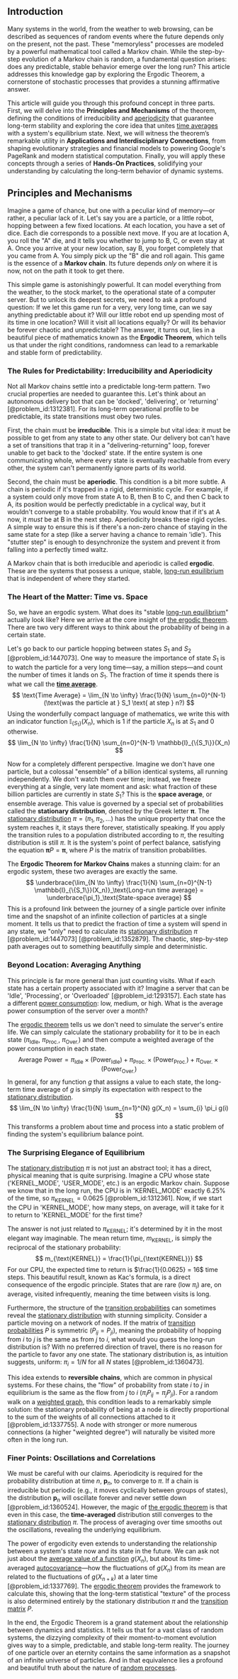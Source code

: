 ## Introduction
Many systems in the world, from the weather to web browsing, can be described as sequences of random events where the future depends only on the present, not the past. These "memoryless" processes are modeled by a powerful mathematical tool called a Markov chain. While the step-by-step evolution of a Markov chain is random, a fundamental question arises: does any predictable, stable behavior emerge over the long run? This article addresses this knowledge gap by exploring the Ergodic Theorem, a cornerstone of stochastic processes that provides a stunning affirmative answer.

This article will guide you through this profound concept in three parts. First, we will delve into the **Principles and Mechanisms** of the theorem, defining the conditions of irreducibility and [aperiodicity](@article_id:275379) that guarantee long-term stability and exploring the core idea that unites [time averages](@article_id:201819) with a system's equilibrium state. Next, we will witness the theorem’s remarkable utility in **Applications and Interdisciplinary Connections**, from shaping evolutionary strategies and financial models to powering Google's PageRank and modern statistical computation. Finally, you will apply these concepts through a series of **Hands-On Practices**, solidifying your understanding by calculating the long-term behavior of dynamic systems.

## Principles and Mechanisms

Imagine a game of chance, but one with a peculiar kind of memory—or rather, a peculiar lack of it. Let's say you are a particle, or a little robot, hopping between a few fixed locations. At each location, you have a set of dice. Each die corresponds to a possible next move. If you are at location A, you roll the "A" die, and it tells you whether to jump to B, C, or even stay at A. Once you arrive at your new location, say B, you forget completely that you came from A. You simply pick up the "B" die and roll again. This game is the essence of a **Markov chain**. Its future depends *only* on where it is now, not on the path it took to get there.

This simple game is astonishingly powerful. It can model everything from the weather, to the stock market, to the operational state of a computer server. But to unlock its deepest secrets, we need to ask a profound question: If we let this game run for a very, very long time, can we say anything predictable about it? Will our little robot end up spending most of its time in one location? Will it visit all locations equally? Or will its behavior be forever chaotic and unpredictable? The answer, it turns out, lies in a beautiful piece of mathematics known as the **Ergodic Theorem**, which tells us that under the right conditions, randomness can lead to a remarkable and stable form of predictability.

### The Rules for Predictability: Irreducibility and Aperiodicity

Not all Markov chains settle into a predictable long-term pattern. Two crucial properties are needed to guarantee this. Let's think about an autonomous delivery bot that can be 'docked', 'delivering', or 'returning' [@problem_id:1312381]. For its long-term operational profile to be predictable, its state transitions must obey two rules.

First, the chain must be **irreducible**. This is a simple but vital idea: it must be possible to get from any state to any other state. Our delivery bot can't have a set of transitions that trap it in a "delivering-returning" loop, forever unable to get back to the 'docked' state. If the entire system is one communicating whole, where every state is eventually reachable from every other, the system can't permanently ignore parts of its world.

Second, the chain must be **aperiodic**. This condition is a bit more subtle. A chain is periodic if it's trapped in a rigid, deterministic cycle. For example, if a system could only move from state A to B, then B to C, and then C back to A, its position would be perfectly predictable in a cyclical way, but it wouldn't converge to a stable probability. You would know that if it's at A now, it *must* be at B in the next step. Aperiodicity breaks these rigid cycles. A simple way to ensure this is if there's a non-zero chance of staying in the same state for a step (like a server having a chance to remain 'idle'). This "stutter step" is enough to desynchronize the system and prevent it from falling into a perfectly timed waltz.

A Markov chain that is both irreducible and aperiodic is called **ergodic**. These are the systems that possess a unique, stable, [long-run equilibrium](@article_id:138549) that is independent of where they started.

### The Heart of the Matter: Time vs. Space

So, we have an ergodic system. What does its "stable [long-run equilibrium](@article_id:138549)" actually look like? Here we arrive at the core insight of [the ergodic theorem](@article_id:261473). There are two very different ways to think about the probability of being in a certain state.

Let's go back to our particle hopping between states $S_1$ and $S_2$ [@problem_id:1447073]. One way to measure the importance of state $S_1$ is to watch the particle for a very long time—say, a million steps—and count the number of times it lands on $S_1$. The fraction of time it spends there is what we call the **[time average](@article_id:150887)**.
$$
\text{Time Average} = \lim_{N \to \infty} \frac{1}{N} \sum_{n=0}^{N-1} (\text{was the particle at } S_1 \text{ at step } n?)
$$
Using the wonderfully compact language of mathematics, we write this with an indicator function $\mathbb{I}_{\{S_1\}}(X_n)$, which is 1 if the particle $X_n$ is at $S_1$ and 0 otherwise.
$$
\lim_{N \to \infty} \frac{1}{N} \sum_{n=0}^{N-1} \mathbb{I}_{\{S_1\}}(X_n)
$$

Now for a completely different perspective. Imagine we don't have one particle, but a colossal "ensemble" of a billion identical systems, all running independently. We don't watch them over time; instead, we freeze everything at a single, very late moment and ask: what fraction of these billion particles are currently in state $S_1$? This is the **space average**, or ensemble average. This value is governed by a special set of probabilities called the **stationary distribution**, denoted by the Greek letter $\boldsymbol{\pi}$. The [stationary distribution](@article_id:142048) $\pi = (\pi_1, \pi_2, \dots)$ has the unique property that once the system reaches it, it stays there forever, statistically speaking. If you apply the transition rules to a population distributed according to $\pi$, the resulting distribution is still $\pi$. It is the system's point of perfect balance, satisfying the equation $\boldsymbol{\pi} P = \boldsymbol{\pi}$, where $P$ is the matrix of transition probabilities.

The **Ergodic Theorem for Markov Chains** makes a stunning claim: for an ergodic system, these two averages are exactly the same.
$$
\underbrace{\lim_{N \to \infty} \frac{1}{N} \sum_{n=0}^{N-1} \mathbb{I}_{\{S_1\}}(X_n)}_\text{Long-run time average} = \underbrace{\pi_1}_\text{State-space average}
$$
This is a profound link between the journey of a single particle over infinite time and the snapshot of an infinite collection of particles at a single moment. It tells us that to predict the fraction of time a system will spend in any state, we "only" need to calculate its [stationary distribution](@article_id:142048) $\pi$ [@problem_id:1447073] [@problem_id:1352879]. The chaotic, step-by-step path averages out to something beautifully simple and deterministic.

### Beyond Location: Averaging Anything

This principle is far more general than just counting visits. What if each state has a certain property associated with it? Imagine a server that can be 'Idle', 'Processing', or 'Overloaded' [@problem_id:1293157]. Each state has a different [power consumption](@article_id:174423): low, medium, or high. What is the average power consumption of the server over a month?

The [ergodic theorem](@article_id:150178) tells us we don't need to simulate the server's entire life. We can simply calculate the stationary probability for it to be in each state ($\pi_{\text{Idle}}$, $\pi_{\text{Proc.}}$, $\pi_{\text{Over.}}$) and then compute a weighted average of the power consumption in each state.
$$
\text{Average Power} = \pi_{\text{Idle}} \times (\text{Power}_{\text{Idle}}) + \pi_{\text{Proc.}} \times (\text{Power}_{\text{Proc.}}) + \pi_{\text{Over.}} \times (\text{Power}_{\text{Over.}})
$$
In general, for any function $g$ that assigns a value to each state, the long-term time average of $g$ is simply its expectation with respect to the [stationary distribution](@article_id:142048).
$$
\lim_{N \to \infty} \frac{1}{N} \sum_{n=1}^{N} g(X_n) = \sum_{i} \pi_i g(i)
$$
This transforms a problem about time and process into a static problem of finding the system's equilibrium balance point.

### The Surprising Elegance of Equilibrium

The [stationary distribution](@article_id:142048) $\pi$ is not just an abstract tool; it has a direct, physical meaning that is quite surprising. Imagine a CPU whose state ('KERNEL_MODE', 'USER_MODE', etc.) is an ergodic Markov chain. Suppose we know that in the long run, the CPU is in 'KERNEL_MODE' exactly $6.25\%$ of the time, so $\pi_{\text{KERNEL}} = 0.0625$ [@problem_id:1312361]. Now, if we start the CPU in 'KERNEL_MODE', how many steps, on average, will it take for it to return to 'KERNEL_MODE' for the first time?

The answer is not just related to $\pi_{\text{KERNEL}}$; it's determined by it in the most elegant way imaginable. The mean return time, $m_{\text{KERNEL}}$, is simply the reciprocal of the stationary probability:
$$
m_{\text{KERNEL}} = \frac{1}{\pi_{\text{KERNEL}}}
$$
For our CPU, the expected time to return is $\frac{1}{0.0625} = 16$ time steps. This beautiful result, known as Kac's formula, is a direct consequence of the ergodic principle. States that are rare (low $\pi_i$) are, on average, visited infrequently, meaning the time between visits is long.

Furthermore, the structure of the [transition probabilities](@article_id:157800) can sometimes reveal the [stationary distribution](@article_id:142048) with stunning simplicity. Consider a particle moving on a network of nodes. If the matrix of [transition probabilities](@article_id:157800) $P$ is symmetric ($P_{ij} = P_{ji}$), meaning the probability of hopping from $i$ to $j$ is the same as from $j$ to $i$, what would you guess the long-run distribution is? With no preferred direction of travel, there is no reason for the particle to favor any one state. The stationary distribution is, as intuition suggests, uniform: $\pi_i = 1/N$ for all $N$ states [@problem_id:1360473].

This idea extends to **reversible chains**, which are common in physical systems. For these chains, the "flow" of probability from state $i$ to $j$ in equilibrium is the same as the flow from $j$ to $i$ ($\pi_i P_{ij} = \pi_j P_{ji}$). For a random walk on a [weighted graph](@article_id:268922), this condition leads to a remarkably simple solution: the stationary probability of being at a node is directly proportional to the sum of the weights of all connections attached to it [@problem_id:1337755]. A node with stronger or more numerous connections (a higher "weighted degree") will naturally be visited more often in the long run.

### Finer Points: Oscillations and Correlations

We must be careful with our claims. Aperiodicity is required for the probability distribution at time $n$, $\mathbf{p}_n$, to converge to $\pi$. If a chain is irreducible but periodic (e.g., it moves cyclically between groups of states), the distribution $\mathbf{p}_n$ will oscillate forever and never settle down [@problem_id:1360524]. However, the magic of [the ergodic theorem](@article_id:261473) is that even in this case, the **time-averaged** distribution still converges to the [stationary distribution](@article_id:142048) $\pi$. The process of averaging over time smooths out the oscillations, revealing the underlying equilibrium.

The power of ergodicity even extends to understanding the relationship between a system's state now and its state in the future. We can ask not just about the [average value of a function](@article_id:140174) $g(X_n)$, but about its time-averaged [autocovariance](@article_id:269989)—how the fluctuations of $g(X_n)$ from its mean are related to the fluctuations of $g(X_{n+k})$ at a later time [@problem_id:1337769]. The [ergodic theorem](@article_id:150178) provides the framework to calculate this, showing that the long-term statistical "texture" of the process is also determined entirely by the stationary distribution $\pi$ and the [transition matrix](@article_id:145931) $P$.

In the end, the Ergodic Theorem is a grand statement about the relationship between dynamics and statistics. It tells us that for a vast class of random systems, the dizzying complexity of their moment-to-moment evolution gives way to a simple, predictable, and stable long-term reality. The journey of one particle over an eternity contains the same information as a snapshot of an infinite universe of particles. And in that equivalence lies a profound and beautiful truth about the nature of [random processes](@article_id:267993).